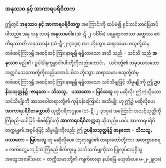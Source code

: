 ### အနုဿ၀ နှင့် အာကာရပရိဝိတက
ဤတွင် **အနုဿ၀** **နှင့်** **အာကာရပရိဝိတက္က** အကြောင်းကို ထပ်မံ၍ ရှင်းလင်းတင်ပြအပ်ပါသည်။
အနု အနု သ၀နံ **အနုဿဝေါ။** (အံ-ဋီ-၂-၁၆၆။)
ပရမ္ပရာဂတဿ အတ္ထဿ ဧဝံ ကိရဿာတိ အနုဿ၀နံ။ (သံ-ဋီ-၂-၃၁၇။)
dဘ ဘိုးဘွား ဆရာသမား စသူတို့ထံမှ တစ်ဆင့်ကြား၍ အဆင့်ဆင့် ကြားနာရ၍ ရရှိလာသော အသိ
သည် = သင်သိ သည် **အနုဿ၀** မည်၏။ ဥပါဒါနက္ခန္ဓာငါးပါးတို့ကိုလည်းကောင်း， ယင်းတို့၏ သမုဒယသဘော
အတ္ထင်္ဂမသဘောတို့ကိုလည်းကောင်း မိဘ ဘိုးဘွား ဆရာသမား စသူတို့ထံမှ တစ်ဆင့်ကြား၍ အဆင့်ဆင့်
ကြားနာရ၍ ရရှိလာသော သင်သိမျှဖြင့် သိမှုမျိုးကို ဤ **ဥပနိသသုတ္တန်၌** -**ဇာနတေ**  = **သိသသူ，** **ပဿတော**
= **မြင်သသူ** ဟု မဆိုလို။ ဤကဲ့သို့သော သင်သိမျိုးကို အာသဝေါတရားတို့၏ ကုန်ခန်းကြောင်း အသိမျိုး ဟု
ဤ၌ မဆိုလိုပေ။
**အာကာရပရိဝိတက္ကောတိ** ယုတ္တိပရိကပ္ပနာ။ (သံ-ဋီ-၂-၃၁၇။)
အကြောင်း အသင့်ယုတ္တိကို ကြံစည်-ဆင်ခြင်-စိစစ်ခြင်းကို **အာကာရပရိဝိတက္ကဟု** ဆိုသည်။ ယင်း အာကာရပရိဝိတက္ကမျှ၏ အစွမ်းဖြင့် သိမှုမျိုးကိုလည်း ဤ **ဥပနိသသုတ္တန်၌** **ဇာနတော** = **သိသသူ，** **ပဿတော** =
**မြင်သသူ** ဟု မဆိုလိုပေ။ (ဘုရားရှင်၏ တရားတော်တို့ကား အတက္ကာ၀စရ = လက်တွေ့မကျင့်ဘဲ ကြံစည်
စိတ်ကူးမှု သက်သက်မျှကိုသာ ပြုလုပ်လေ့ရှိသူ အတွေးအခေါ်သမား = တက္ကီသမားတို့၏ ကျက်စားရာ နယ်မြေ
မဟုတ်ပေ။ မ-၂-၂၉၁။) 